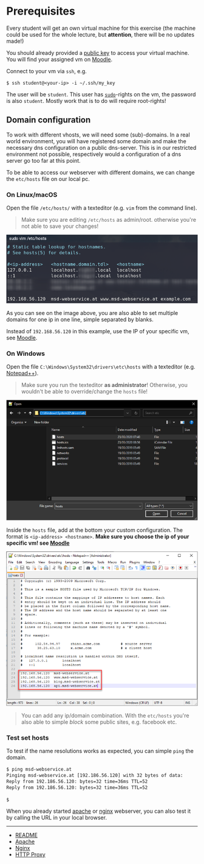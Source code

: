 # Prerequisites

Every student will get an own virtual machine for this exercise (the machine could be used for the whole lecture, but **attention**, there will be no updates made!)

You should already provided a [public key](https://elearning.fh-joanneum.at/mod/assign/view.php?id=43704) to access your virtual machine. You will find your assigned vm on [Moodle](https://elearning.fh-joanneum.at/course/view.php?id=2772#section-5).

Connect to your vm via `ssh`, e.g.

```console
$ ssh student@<your-ip> -i ~/.ssh/my_key
```

The user will be `student`. This user has [`sudo`](https://en.wikipedia.org/wiki/Sudo)-rights on the vm, the password is also `student`. Mostly work that is to do will require root-rights!


## Domain configuration

To work with different vhosts, we will need some (sub)-domains. In a real world environment, you will have registered some domain and make the necessary dns configuration on a public dns-server. This is in our restricted environment not possible, respectively would a configuration of a dns server go too far at this point. 

To be able to access our webserver with different domains, we can change the `etc/hosts` file on our local pc.

### On Linux/macOS

Open the file `/etc/hosts/` with a texteditor (e.g. `vim` from the command line).

> Make sure you are editing `/etc/hosts` as admin/root. otherwise you're not able to save your changes!

![update hosts](img/hosts_nix.png)

As you can see on the image above, you are also able to set multiple domains for one ip in one line, simple separated by blanks.

Instead of `192.168.56.120` in this example, use the IP of your specific vm, see [Moodle](https://elearning.fh-joanneum.at/course/view.php?id=2772#section-5).

### On Windows

Open the file `C:\Windows\System32\drivers\etc\hosts` with a texteditor (e.g. [Notepad++](https://notepad-plus-plus.org/)).

> Make sure you run the texteditor **as administrator**! Otherwise, you wouldn't be able to override/change the `hosts` file!

![open hosts on windows](img/hosts_windows.png)

Inside the `hosts` file, add at the bottom your custom configuration. The format is `<ip-address> <hostname>`. **Make sure you choose the ip of your specific vm! see [Moodle](https://elearning.fh-joanneum.at/course/view.php?id=2772#section-5)**

![update hosts](img/hosts_windows_change.png)

> You can add any ip/domain combination. With the `etc/hosts` you're also able to simple *block* some public sites, e.g. facebook etc.


### Test set hosts

To test if the name resolutions works as expected, you can simple `ping` the domain.

```console
$ ping msd-webservice.at
Pinging msd-webservice.at [192.186.56.120] with 32 bytes of data:
Reply from 192.186.56.120: bytes=32 time=36ms TTL=52
Reply from 192.186.56.120: bytes=32 time=36ms TTL=52

$
```

When you already started [apache](./01_apache.md) or [nginx](./01_nginx.md) webserver, you can also test it by calling the URL in your local browser.


***

* [README](../README.md)
* [Apache](01_apache.md)
* [Nginx](02_nginx.md)
* [HTTP Proxy](03_proxy.md)
